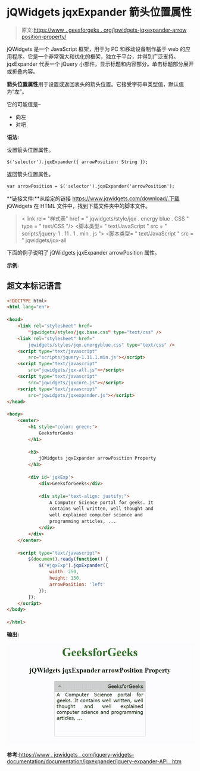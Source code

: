 # jQWidgets jqxExpander 箭头位置属性

> 原文:[https://www . geesforgeks . org/jqwidgets-jqxexpander-arrow position-property/](https://www.geeksforgeeks.org/jqwidgets-jqxexpander-arrowposition-property/)

jQWidgets 是一个 JavaScript 框架，用于为 PC 和移动设备制作基于 web 的应用程序。它是一个非常强大和优化的框架，独立于平台，并得到广泛支持。jqxExpander 代表一个 jQuery 小部件，显示标题和内容部分。单击标题部分展开或折叠内容。

**箭头位置属性**用于设置或返回表头的箭头位置。它接受字符串类型值，默认值为“左”。

它的可能值是–

*   向左
*   对吧

**语法:**

设置箭头位置属性。

```html
$('selector').jqxExpander({ arrowPosition: String });
```

返回箭头位置属性。

```html
var arrowPosition = $('selector').jqxExpander('arrowPosition');
```

**链接文件:**从给定的链接 https://www.jqwidgets.com/download/.下载 jQWidgets 在 HTML 文件中，找到下载文件夹中的脚本文件。

> <link rel="”stylesheet”" href="”jqwidgets/styles/jqx.base.css”" type="”text/css”">
> < link rel= "样式表" href = " jqwidgets/style/jqx . energy blue . CSS " type = " text/CSS "/>
> <脚本类型= " text/JavaScript " src = " scripts/jquery-1 . 11 . 1 . min . js "></脚本>
> <脚本类型= " text/JavaScript " src = " jqwidgets/jqx-all

下面的例子说明了 jQWidgets jqxExpander arrowPosition 属性。

**示例:**

## 超文本标记语言

```html
<!DOCTYPE html>
<html lang="en">

<head>
    <link rel="stylesheet" href=
        "jqwidgets/styles/jqx.base.css" type="text/css" />
    <link rel="stylesheet" href="
        jqwidgets/styles/jqx.energyblue.css" type="text/css" />
    <script type="text/javascript" 
        src="scripts/jquery-1.11.1.min.js"></script>
    <script type="text/javascript" 
        src="jqwidgets/jqx-all.js"></script>
    <script type="text/javascript" 
        src="jqwidgets/jqxcore.js"></script>
    <script type="text/javascript" 
        src="jqwidgets/jqxexpander.js"></script>
</head>

<body>
    <center>
        <h1 style="color: green;">
            GeeksforGeeks
        </h1>

        <h3>
            jQWidgets jqxExpander arrowPosition Property
        </h3>

        <div id='jqxExp'>
            <div>GeeksforGeeks</div>

            <div style="text-align: justify;">
                A Computer Science portal for geeks. It 
                contains well written, well thought and 
                well explained computer science and 
                programming articles, ...
            </div>
        </div>
    </center>

    <script type="text/javascript">
        $(document).ready(function() {
            $("#jqxExp").jqxExpander({ 
                width: 250, 
                height: 150,
                arrowPosition: 'left'
            });
        });
    </script>
</body>

</html>
```

**输出:**

![](img/f8c73073686297f71b23643499e901db.png)

**参考:**[https://www . jqwidgets . com/jquery-widgets-documentation/documentation/jqxexpander/jquery-expander-API . htm](https://www.jqwidgets.com/jquery-widgets-documentation/documentation/jqxexpander/jquery-expander-api.htm)